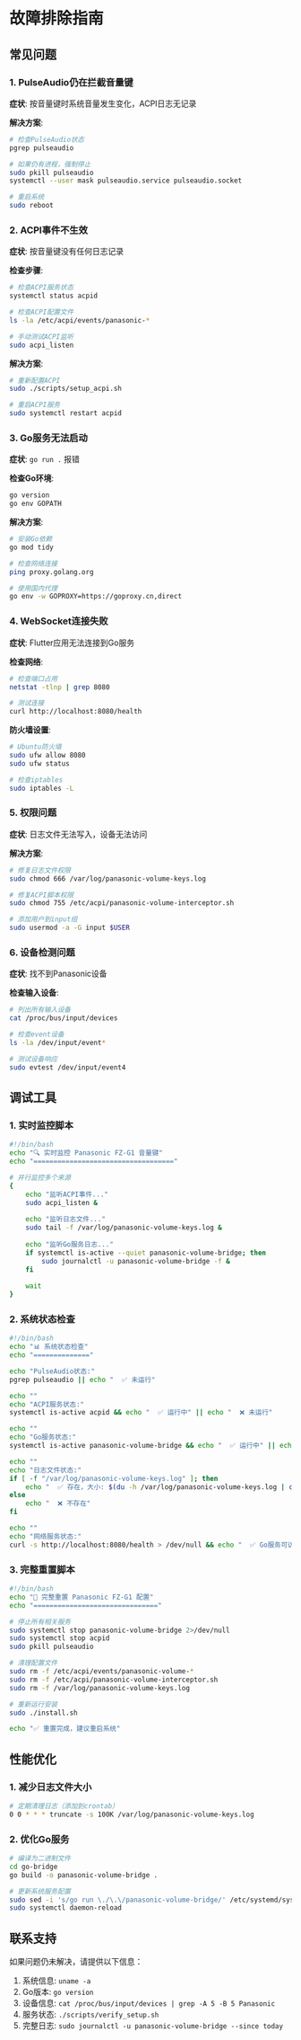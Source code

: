 # 故障排除指南

## 常见问题

### 1. PulseAudio仍在拦截音量键

**症状**: 按音量键时系统音量发生变化，ACPI日志无记录

**解决方案**:
```bash
# 检查PulseAudio状态
pgrep pulseaudio

# 如果仍有进程，强制停止
sudo pkill pulseaudio
systemctl --user mask pulseaudio.service pulseaudio.socket

# 重启系统
sudo reboot
```

### 2. ACPI事件不生效

**症状**: 按音量键没有任何日志记录

**检查步骤**:
```bash
# 检查ACPI服务状态
systemctl status acpid

# 检查ACPI配置文件
ls -la /etc/acpi/events/panasonic-*

# 手动测试ACPI监听
sudo acpi_listen
```

**解决方案**:
```bash
# 重新配置ACPI
sudo ./scripts/setup_acpi.sh

# 重启ACPI服务
sudo systemctl restart acpid
```

### 3. Go服务无法启动

**症状**: `go run .` 报错

**检查Go环境**:
```bash
go version
go env GOPATH
```

**解决方案**:
```bash
# 安装Go依赖
go mod tidy

# 检查网络连接
ping proxy.golang.org

# 使用国内代理
go env -w GOPROXY=https://goproxy.cn,direct
```

### 4. WebSocket连接失败

**症状**: Flutter应用无法连接到Go服务

**检查网络**:
```bash
# 检查端口占用
netstat -tlnp | grep 8080

# 测试连接
curl http://localhost:8080/health
```

**防火墙设置**:
```bash
# Ubuntu防火墙
sudo ufw allow 8080
sudo ufw status

# 检查iptables
sudo iptables -L
```

### 5. 权限问题

**症状**: 日志文件无法写入，设备无法访问

**解决方案**:
```bash
# 修复日志文件权限
sudo chmod 666 /var/log/panasonic-volume-keys.log

# 修复ACPI脚本权限
sudo chmod 755 /etc/acpi/panasonic-volume-interceptor.sh

# 添加用户到input组
sudo usermod -a -G input $USER
```

### 6. 设备检测问题

**症状**: 找不到Panasonic设备

**检查输入设备**:
```bash
# 列出所有输入设备
cat /proc/bus/input/devices

# 检查event设备
ls -la /dev/input/event*

# 测试设备响应
sudo evtest /dev/input/event4
```

## 调试工具

### 1. 实时监控脚本

```bash
#!/bin/bash
echo "🔍 实时监控 Panasonic FZ-G1 音量键"
echo "==================================="

# 并行监控多个来源
{
    echo "监听ACPI事件..." 
    sudo acpi_listen &
    
    echo "监听日志文件..."
    sudo tail -f /var/log/panasonic-volume-keys.log &
    
    echo "监听Go服务日志..."
    if systemctl is-active --quiet panasonic-volume-bridge; then
        sudo journalctl -u panasonic-volume-bridge -f &
    fi
    
    wait
}
```

### 2. 系统状态检查

```bash
#!/bin/bash
echo "📊 系统状态检查"
echo "=============="

echo "PulseAudio状态:"
pgrep pulseaudio || echo "  ✅ 未运行"

echo ""
echo "ACPI服务状态:"
systemctl is-active acpid && echo "  ✅ 运行中" || echo "  ❌ 未运行"

echo ""
echo "Go服务状态:"
systemctl is-active panasonic-volume-bridge && echo "  ✅ 运行中" || echo "  ⚠️  未运行"

echo ""
echo "日志文件状态:"
if [ -f "/var/log/panasonic-volume-keys.log" ]; then
    echo "  ✅ 存在，大小: $(du -h /var/log/panasonic-volume-keys.log | cut -f1)"
else
    echo "  ❌ 不存在"
fi

echo ""
echo "网络服务状态:"
curl -s http://localhost:8080/health > /dev/null && echo "  ✅ Go服务可访问" || echo "  ❌ Go服务不可访问"
```

### 3. 完整重置脚本

```bash
#!/bin/bash
echo "🔄 完整重置 Panasonic FZ-G1 配置"
echo "==============================="

# 停止所有相关服务
sudo systemctl stop panasonic-volume-bridge 2>/dev/null
sudo systemctl stop acpid
sudo pkill pulseaudio

# 清理配置文件
sudo rm -f /etc/acpi/events/panasonic-volume-*
sudo rm -f /etc/acpi/panasonic-volume-interceptor.sh
sudo rm -f /var/log/panasonic-volume-keys.log

# 重新运行安装
sudo ./install.sh

echo "✅ 重置完成，建议重启系统"
```

## 性能优化

### 1. 减少日志文件大小

```bash
# 定期清理日志（添加到crontab）
0 0 * * * truncate -s 100K /var/log/panasonic-volume-keys.log
```

### 2. 优化Go服务

```bash
# 编译为二进制文件
cd go-bridge
go build -o panasonic-volume-bridge .

# 更新系统服务配置
sudo sed -i 's/go run \./\.\/panasonic-volume-bridge/' /etc/systemd/system/panasonic-volume-bridge.service
sudo systemctl daemon-reload
```

## 联系支持

如果问题仍未解决，请提供以下信息：

1. 系统信息: `uname -a`
2. Go版本: `go version`
3. 设备信息: `cat /proc/bus/input/devices | grep -A 5 -B 5 Panasonic`
4. 服务状态: `./scripts/verify_setup.sh`
5. 完整日志: `sudo journalctl -u panasonic-volume-bridge --since today` 